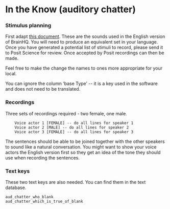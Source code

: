 In the Know (auditory chatter)
==================

### Stimulus planning
First adapt [this document](chatter.csv). These are the sounds used in the English version of BrainHQ. You will need to produce an equivalent set in your language. Once you have generated a potential list of stimuli to record, please send it to Posit Science for review. Once accepted by Posit recordings can then be made. 

Feel free to make the change the names to ones more appropriate for your local.

You can ignore the column ‘base Type’ -- it is a key used in the software and does not need to be translated. 

### Recordings
Three sets of recordings required - two female, one male.  
```
    Voice actor 1 [FEMALE] -- do all lines for speaker 1  
    Voice actor 2 [MALE] -- do all lines for speaker 2  
    Voice actor 3 [FEMALE] -- do all lines for speaker 3  
```
The sentences should be able to be joined together with the other speakers to sound like a natural conversation. You might want to show your voice actors the English version first so they get an idea of the tone they should use when recording the sentences. 

### Text keys
These two text keys are also needed. You can find them in the text database. 

    aud_chatter_who_blank
    aud_chatter_which_is_true_of_blank



